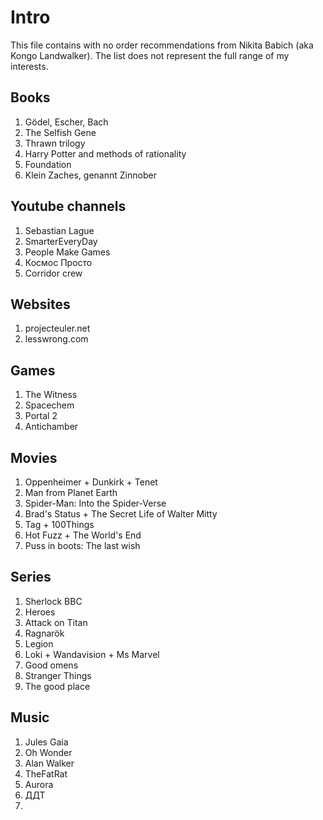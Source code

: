 # Intro
This file contains with no order recommendations from Nikita Babich (aka Kongo Landwalker). The list does not represent the full range of my interests.

## Books
1. Gödel, Escher, Bach
2. The Selfish Gene
3. Thrawn trilogy
4. Harry Potter and methods of rationality
5. Foundation
6. Klein Zaches, genannt Zinnober

## Youtube channels
1. Sebastian Lague
2. SmarterEveryDay
3. People Make Games
4. Космос Просто
5. Corridor crew

## Websites
1. projecteuler.net
2. lesswrong.com

## Games
1. The Witness
2. Spacechem
3. Portal 2
4. Antichamber

## Movies
1. Oppenheimer + Dunkirk + Tenet
3. Man from Planet Earth
4. Spider-Man: Into the Spider-Verse
5. Brad's Status + The Secret Life of Walter Mitty
6. Tag + 100Things
7. Hot Fuzz + The World's End
9. Puss in boots: The last wish

## Series
1. Sherlock BBC
2. Heroes
3. Attack on Titan
4. Ragnarök
5. Legion
6. Loki + Wandavision + Ms Marvel
7. Good omens
8. Stranger Things
9. The good place

## Music
1. Jules Gaia
2. Oh Wonder
3. Alan Walker
4. TheFatRat
5. Aurora
6. ДДТ
7. 
